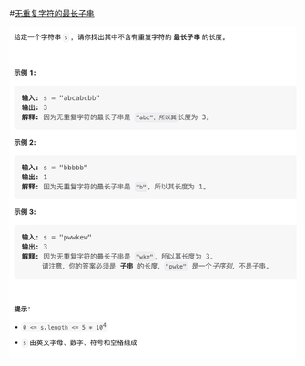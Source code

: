 #[无重复字符的最长子串](https://leetcode.cn/problems/longest-substring-without-repeating-characters/description/)

<img src="./question.jpg" alt="无重复字符的最长子串"/>
